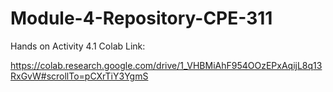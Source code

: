 # Module-4-Repository-CPE-311

Hands on Activity 4.1 Colab Link:

https://colab.research.google.com/drive/1_VHBMiAhF954OOzEPxAqijL8q13RxGvW#scrollTo=pCXrTiY3YgmS
